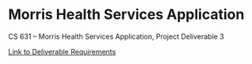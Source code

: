 # Morris Health Services Application
CS 631 – Morris Health Services Application, Project Deliverable 3

[Link to Deliverable Requirements](./deliverableRequirements.pdf)

<!-- Extensions -->
<!-- For pdfs : vscode-pdf>
<!-- For md : Markdown Preview Enhanced by Yiyi Wang. Check Details section for shortcuts.>

<!-- TO DO:
1.	Description of implementation, problems faced. 
2.	Users guide (Less than 3 pages). Instructions to use your application. 
3.	The SQL commands that create your tables 
4.	The SQL commands that populate your tables 
5.	The source codes. 
6.	A printout of the use of the program – a set of captioned screenshots illustrating the use of the program-->

<!--KEY POINTS:
MHS is interested in three applications: Employee and Facility Management, Patient Management (appointments, procedures and billing), and Management Reporting.
The last application is crucial in decision making by management and the Accounting Department.

FEATURES:
1.	Employee and Facility Management :
insert / update / view utilities for: 
•	Employees 
•	Medical offices 
•	Out-patient surgery facilities 
•	Employee assignments 
•	Insurance companies 
•	Any additional necessary entities

2.	Patient Management
The Patient Management application provides functions to allow for insert/entry/view of activities and revenue such as: 
•	Create new patient records. 
•	Create appointments and update with charges when complete. 
•	Generate daily insurance company invoices with patient subtotals.

3.	Management and Reporting 
Management uses this application to review and/or change operations, manage its workforce and measure the business’s financial performance. 
This program provides statistics used by management to analyze its income, facilities, employees and patients. 

In particular, the program should be able to make the following computations: 

•	For a given day, a report of the revenue (patient charges recorded) by facility, with subtotals and a total. 
•	For a user-selected date and a user-selected physician, a list of appointments. 
•	For a user-selected time period (begin date and end date) and a user-selected facility, a list of appointments with detail for date-time, physician, patient, and description. 
•	For a user-selected month compute the 5 best days (in terms of total revenue) for MHS. 
•	For a user-selected time period (begin date and end date) compute the average daily revenue for each insurance company
-->

<!-- Let's create the user guide as we keep updating the application.>
